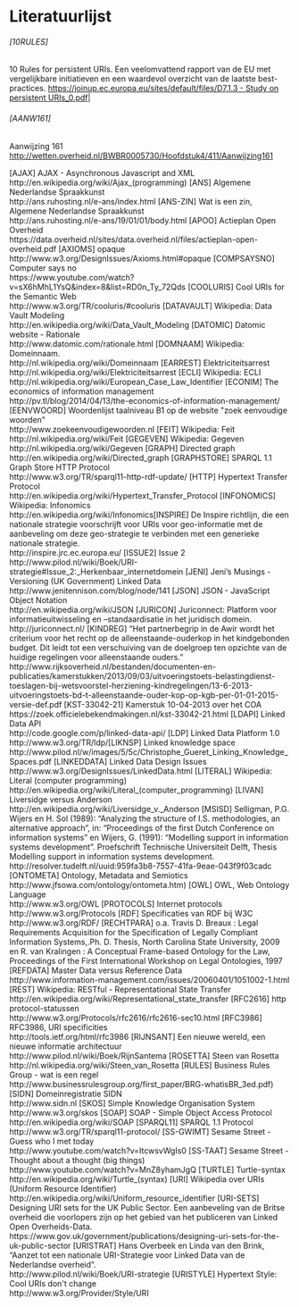 # Literatuurlijst

###### [10RULES]
10 Rules for persistent URIs. Een veelomvattend rapport van de EU met vergelijkbare initiatieven en een waardevol overzicht van de laatste best-practices.
[https://joinup.ec.europa.eu/sites/default/files/D7.1.3 - Study on persistent URIs_0.pdf](https://joinup.ec.europa.eu/sites/default/files/D7.1.3%20-%20Study%20on%20persistent%20URIs_0.pdf)|

###### [AANW161]
Aanwijzing 161
http://wetten.overheid.nl/BWBR0005730/Hoofdstuk4/411/Aanwijzing161

<tr><td>[AJAX]</td><td>
                AJAX - Asynchronous Javascript and XML<br>
                http://en.wikipedia.org/wiki/Ajax_(programming)</td></tr>
<tr><td>[ANS]</td><td>
                Algemene Nederlandse Spraakkunst<br>
                http://ans.ruhosting.nl/e-ans/index.html</td></tr>
<tr><td>[ANS-ZIN]</td><td>
                Wat is een zin, Algemene Nederlandse Spraakkunst<br>
                http://ans.ruhosting.nl/e-ans/19/01/01/body.html</td></tr>
<tr><td>[APOO]</td><td>
                Actieplan Open Overheid<br>
                https://data.overheid.nl/sites/data.overheid.nl/files/actieplan-open-overheid.pdf</td></tr>
<tr><td>[AXIOMS]</td><td>
                opaque<br> http://www.w3.org/DesignIssues/Axioms.html#opaque</td></tr>
<tr><td>[COMPSAYSNO]</td><td>
                Computer says no<br>
                https://www.youtube.com/watch?v=sX6hMhL1YsQ&amp;index=8&amp;list=RD0n_Ty_72Qds</td></tr>
<tr><td>[COOLURIS]</td><td>
                Cool URIs for the Semantic Web<br>
                http://www.w3.org/TR/cooluris/#cooluris</td></tr>
<tr><td>[DATAVAULT]</td><td>
                Wikipedia: Data Vault Modeling<br>
                http://en.wikipedia.org/wiki/Data_Vault_Modeling</td></tr>
<tr><td>[DATOMIC]</td><td>
                Datomic website - Rationale<br>
                http://www.datomic.com/rationale.html</td></tr>
<tr><td>[DOMNAAM]</td><td>
                Wikipedia: Domeinnaam.<br>
                http://nl.wikipedia.org/wiki/Domeinnaam</td></tr>
<tr><td>[EARREST]</td><td>
                Elektriciteitsarrest<br>
                http://nl.wikipedia.org/wiki/Elektriciteitsarrest</td></tr>
<tr><td>[ECLI]</td><td>
                Wikipedia: ECLI<br>
                http://nl.wikipedia.org/wiki/European_Case_Law_Identifier</td></tr>
<tr><td>[ECONIM]</td><td>
                The economics of information management<br>
                http://pv.tl/blog/2014/04/13/the-economics-of-information-management/</td></tr>
<tr><td>[EENVWOORD]</td><td>
                Woordenlijst taalniveau B1 op de website "zoek eenvoudige
                woorden"<br> http://www.zoekeenvoudigewoorden.nl</td></tr>
<tr><td>[FEIT]</td><td>
                Wikipedia: Feit<br> http://nl.wikipedia.org/wiki/Feit </td></tr>
<tr><td>[GEGEVEN]</td><td>
                Wikipedia: Gegeven<br> http://nl.wikipedia.org/wiki/Gegeven</td></tr>
<tr><td>[GRAPH]</td><td>
                Directed graph<br> http://en.wikipedia.org/wiki/Directed_graph</td></tr>
<tr><td>[GRAPHSTORE]</td><td> SPARQL
                1.1 Graph Store HTTP Protocol<br>
                http://www.w3.org/TR/sparql11-http-rdf-update/</td></tr>
<tr><td>[HTTP]</td><td>
                Hypertext Transfer Protocol<br>
                http://en.wikipedia.org/wiki/Hypertext_Transfer_Protocol</td></tr>
<tr><td>[INFONOMICS]</td><td>
                Wikipedia: Infonomics<br>
                http://en.wikipedia.org/wiki/Infonomics</td></tr><tr><td>[INSPIRE]</td><td> De
                Inspire richtlijn, die een nationale strategie voorschrijft voor
                URIs voor geo-informatie met de aanbeveling om deze
                geo-strategie te verbinden met een generieke nationale
                strategie.<br> http://inspire.jrc.ec.europa.eu/</td></tr>
<tr><td>[ISSUE2]</td><td> Issue
                2<br>
                http://www.pilod.nl/wiki/Boek/URI-strategie#Issue_2:_Herkenbaar_internetdomein</td></tr>
<tr><td>[JENI]</td><td>
                Jeni’s Musings - Versioning (UK Government) Linked Data<br>
                http://www.jenitennison.com/blog/node/141</td></tr>
<tr><td>[JSON]</td><td> JSON
                - JavaScript Object Notation<br>
                http://en.wikipedia.org/wiki/JSON</td></tr>
<tr><td>[JURICON]</td><td>
                Juriconnect: Platform voor informatieuitwisseling en
                –standaardisatie in het juridisch domein.<br>
                http://juriconnect.nl/</td></tr>
<tr><td>[KINDREG]</td><td> “Het
                partnerbegrip in de Awir wordt het criterium voor het recht op
                de alleenstaande-ouderkop in het kindgebonden budget. Dit leidt
                tot een verschuiving van de doelgroep ten opzichte van de
                huidige regelingen voor alleenstaande ouders.”<br>
                http://www.rijksoverheid.nl/bestanden/documenten-en-publicaties/kamerstukken/2013/09/03/uitvoeringstoets-belastingdienst-toeslagen-bij-wetsvoorstel-herziening-kindregelingen/13-6-2013-uitvoeringstoets-bd-t-alleenstaande-ouder-kop-op-kgb-per-01-01-2015-versie-def.pdf</td></tr>
<tr><td>[KST-33042-21]</td><td>
                Kamerstuk 10-04-2013 over het COA<br>
                https://zoek.officielebekendmakingen.nl/kst-33042-21.html</td></tr>
<tr><td>[LDAPI]</td><td>
                Linked Data API<br> http://code.google.com/p/linked-data-api/</td></tr>
<tr><td>[LDP]</td><td>
                Linked Data Platform 1.0<br> http://www.w3.org/TR/ldp/</td></tr><tr><td>[LIKNSP]</td><td>
                Linked knowledge space<br>
                http://www.pilod.nl/w/images/5/5c/Christophe_Gueret_Linking_Knowledge_Spaces.pdf</td></tr>
<tr><td>[LINKEDDATA]</td><td>
                Linked Data Design Issues<br>
                http://www.w3.org/DesignIssues/LinkedData.html</td></tr>
<tr><td>[LITERAL]</td><td>
                Wikipedia: Literal (computer programming)<br>
                http://en.wikipedia.org/wiki/Literal_(computer_programming)</td></tr>
<tr><td>[LIVAN]</td><td>
                Liversidge versus Anderson<br>
                http://en.wikipedia.org/wiki/Liversidge_v._Anderson</td></tr>
<tr><td>[MSISD]</td><td>
                Selligman, P.G. Wijers en H. Sol (1989): “Analyzing the
                structure of I.S. methodologies, an alternative approach”, in:
                “Proceedings of the first Dutch Conference on information
                systems” en Wijers, G. (1991): “Modelling support in information
                systems development”. Proefschrift Technische Universiteit
                Delft, Thesis Modelling support in information systems
                development.<br>
                http://resolver.tudelft.nl/uuid:959fa3b8-7557-41fa-9eae-043f9f03cadc</td></tr>
<tr><td>[ONTOMETA]</td><td>
                Ontology, Metadata and Semiotics<br>
                http://www.jfsowa.com/ontology/ontometa.htm)</td></tr>
<tr><td>[OWL]</td><td>
                OWL, Web Ontology Language<br> http://www.w3.org/OWL</td></tr>
<tr><td>[PROTOCOLS]</td><td>
                Internet protocols<br> http://www.w3.org/Protocols</td></tr>
<tr><td>[RDF]</td><td>
                Specificaties van RDF bij W3C<br> http://www.w3.org/RDF/</td></tr>
<tr><td>[RECHTPARA]</td><td>
                o.a. Travis D. Breaux : Legal Requirements Acquisition for the
                Specification of Legally Compliant Information Systems,.Ph. D.
                Thesis, North Carolina State University, 2009 en R. van
                Kralingen : A Conceptual Frame-based Ontology for the Law,
                Proceedings of the First International Workshop on Legal
                Ontologies, 1997</td></tr>
<tr><td>[REFDATA]</td><td> Master
                Data versus Reference Data<br>
                http://www.information-management.com/issues/20060401/1051002-1.html</td></tr>
<tr><td>[REST]</td><td>
                Wikipedia: RESTful - Representational State Transfer<br>
                http://en.wikipedia.org/wiki/Representational_state_transfer</td></tr>
<tr><td>[RFC2616]</td><td> http
                protocol-statussen<br>
                http://www.w3.org/Protocols/rfc2616/rfc2616-sec10.html</td></tr>
<tr><td>[RFC3986]</td><td> RFC3986,
                URI specificities<br> http://tools.ietf.org/html/rfc3986</td></tr>
<tr><td>[RIJNSANT]</td><td> Een
                nieuwe wereld, een nieuwe informatie architectuur<br>
                http://www.pilod.nl/wiki/Boek/RijnSantema</td></tr>
<tr><td>[ROSETTA]</td><td> Steen
                van Rosetta<br> http://nl.wikipedia.org/wiki/Steen_van_Rosetta</td></tr>
<tr><td>[RULES]</td><td>
                Business Rules Group - wat is een regel<br>
                http://www.businessrulesgroup.org/first_paper/BRG-whatisBR_3ed.pdf)</td></tr>
<tr><td>[SIDN]</td><td>
                Domeinregistratie SIDN<br> http://www.sidn.nl</td></tr>
<tr><td>[SKOS]</td><td>
                Simple Knowledge Organisation System<br> http://www.w3.org/skos</td></tr>
<tr><td>[SOAP]</td><td> SOAP
                - Simple Object Access Protocol<br>
                http://en.wikipedia.org/wiki/SOAP</td></tr>
<tr><td>[SPARQL11]</td><td> SPARQL
                1.1 Protocol<br> http://www.w3.org/TR/sparql11-protocol/</td></tr>
<tr><td>[SS-GWIMT]</td><td> Sesame
                Street - Guess who I met today<br>
                http://www.youtube.com/watch?v=ItcwsvWgIs0</td></tr>
<tr><td>[SS-TAAT]</td><td> Sesame
                Street - Thought about a thought (big things)<br>
                http://www.youtube.com/watch?v=MnZ8yhamJgQ</td></tr>
<tr><td>[TURTLE]</td><td>
                Turtle-syntax<br> http://en.wikipedia.org/wiki/Turtle_(syntax)</td></tr>
<tr><td>[URI]</td><td>
                Wikipedia over URIs (Uniform Resource Identifier)<br>
                http://en.wikipedia.org/wiki/Uniform_resource_identifier</td></tr>
<tr><td>[URI-SETS]</td><td>
                Designing URI sets for the UK Public Sector. Een aanbeveling van
                de Britse overheid die voorlopers zijn op het gebied van het
                publiceren van Linked Open Overheids-Data.<br>
                https://www.gov.uk/government/publications/designing-uri-sets-for-the-uk-public-sector</td></tr>
<tr><td>[URISTRAT]</td><td> Hans
                Overbeek en Linda van den Brink, “Aanzet tot een nationale
                URI-Strategie voor Linked Data van de Nederlandse overheid”.
                <br> http://www.pilod.nl/wiki/Boek/URI-strategie</td></tr>
<tr><td>[URISTYLE]</td><td>
                Hypertext Style: Cool URIs don't change<br>
                http://www.w3.org/Provider/Style/URI</td></tr></table>
</body></html>
